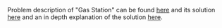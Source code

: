 Problem description of "Gas Station" can be found [here](https://leetcode.com/problems/gas-station/) and its solution [here](https://github.com/aurimas13/LeetCode-HR-MAANG/blob/main/LeetCode/Python%20Solutions/Game%20of%20Life/game.py) and an in depth explanation of the solution [here](https://leetcode.com/problems/gas-station/solutions/3510670/python-solution-well-explained/).